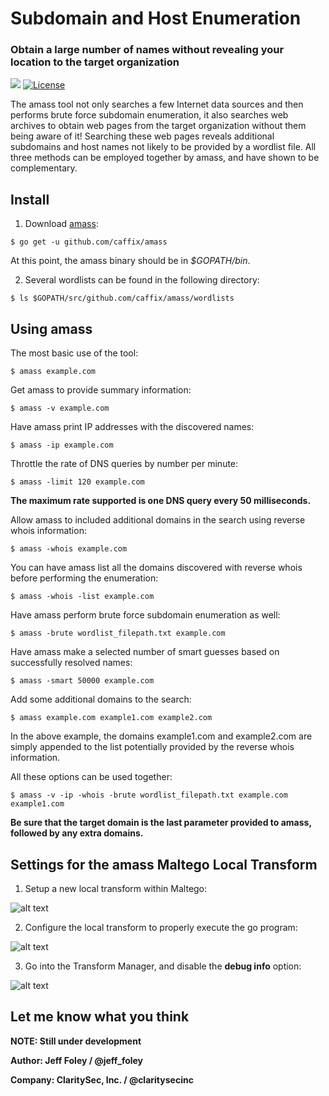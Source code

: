 # Subdomain and Host Enumeration

### Obtain a large number of names without revealing your location to the target organization

[![](https://img.shields.io/badge/go-1.8-blue.svg)](https://github.com/moovweb/gvm) [![License](https://img.shields.io/hexpm/l/plug.svg)](https://www.apache.org/licenses/LICENSE-2.0)


The amass tool not only searches a few Internet data sources and then performs brute force subdomain enumeration, it also searches web archives to obtain web pages from the target organization without them being aware of it! Searching these web pages reveals additional subdomains and host names not likely to be provided by a wordlist file. All three methods can be employed together by amass, and have shown to be complementary.


## Install

1. Download [amass](https://github.com/caffix/amass):
```
$ go get -u github.com/caffix/amass
```

At this point, the amass binary should be in *$GOPATH/bin*.


2. Several wordlists can be found in the following directory:
```
$ ls $GOPATH/src/github.com/caffix/amass/wordlists
```


## Using amass

The most basic use of the tool:
```
$ amass example.com
```


Get amass to provide summary information:
```
$ amass -v example.com
```


Have amass print IP addresses with the discovered names:
```
$ amass -ip example.com
```


Throttle the rate of DNS queries by number per minute:
```
$ amass -limit 120 example.com
```

**The maximum rate supported is one DNS query every 50 milliseconds.**


Allow amass to included additional domains in the search using reverse whois information:
```
$ amass -whois example.com
```


You can have amass list all the domains discovered with reverse whois before performing the enumeration:
```
$ amass -whois -list example.com
```


Have amass perform brute force subdomain enumeration as well:
```
$ amass -brute wordlist_filepath.txt example.com
```


Have amass make a selected number of smart guesses based on successfully resolved names:
```
$ amass -smart 50000 example.com
```


Add some additional domains to the search:
```
$ amass example.com example1.com example2.com
```

In the above example, the domains example1.com and example2.com are simply appended to the list potentially provided by the reverse whois information.


All these options can be used together:
```
$ amass -v -ip -whois -brute wordlist_filepath.txt example.com example1.com
```

**Be sure that the target domain is the last parameter provided to amass, followed by any extra domains.**


## Settings for the amass Maltego Local Transform

1. Setup a new local transform within Maltego:

![alt text](https://github.com/caffix/amass/blob/master/examples/maltegosetup1.png "Setup")


2. Configure the local transform to properly execute the go program:

![alt text](https://github.com/caffix/amass/blob/master/examples/maltegosetup2.png "Configure")


3. Go into the Transform Manager, and disable the **debug info** option:

![alt text](https://github.com/caffix/amass/blob/master/examples/maltegosetup3.png "Disable Debug")


## Let me know what you think

**NOTE: Still under development**

**Author: Jeff Foley / @jeff_foley**

**Company: ClaritySec, Inc. / @claritysecinc**